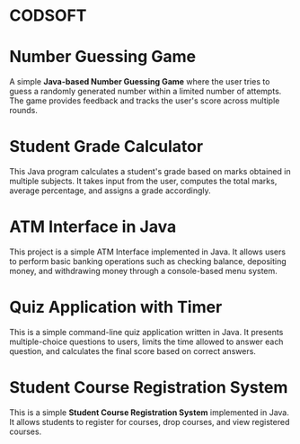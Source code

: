 # CODSOFT

# Number Guessing Game

A simple **Java-based Number Guessing Game** where the user tries to guess a randomly generated number within a limited number of attempts. The game provides feedback and tracks the user's score across multiple rounds.

# Student Grade Calculator

This Java program calculates a student's grade based on marks obtained in multiple subjects. It takes input from the user, computes the total marks, average percentage, and assigns a grade accordingly.


# ATM Interface in Java
This project is a simple ATM Interface implemented in Java. It allows users to perform basic banking operations such as checking balance, depositing money, and withdrawing money through a console-based menu system.


# Quiz Application with Timer

This is a simple command-line quiz application written in Java. It presents multiple-choice questions to users, limits the time allowed to answer each question, and calculates the final score based on correct answers.




# Student Course Registration System

This is a simple **Student Course Registration System** implemented in Java. It allows students to register for courses, drop courses, and view registered courses.
